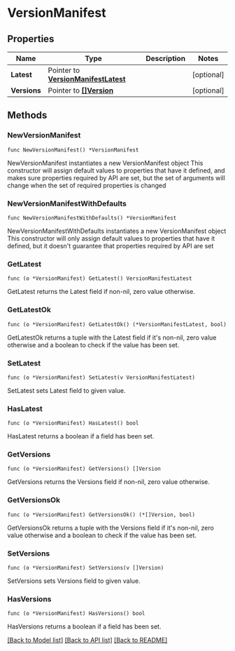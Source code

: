 # VersionManifest

## Properties

Name | Type | Description | Notes
------------ | ------------- | ------------- | -------------
**Latest** | Pointer to [**VersionManifestLatest**](VersionManifestLatest.md) |  | [optional] 
**Versions** | Pointer to [**[]Version**](Version.md) |  | [optional] 

## Methods

### NewVersionManifest

`func NewVersionManifest() *VersionManifest`

NewVersionManifest instantiates a new VersionManifest object
This constructor will assign default values to properties that have it defined,
and makes sure properties required by API are set, but the set of arguments
will change when the set of required properties is changed

### NewVersionManifestWithDefaults

`func NewVersionManifestWithDefaults() *VersionManifest`

NewVersionManifestWithDefaults instantiates a new VersionManifest object
This constructor will only assign default values to properties that have it defined,
but it doesn't guarantee that properties required by API are set

### GetLatest

`func (o *VersionManifest) GetLatest() VersionManifestLatest`

GetLatest returns the Latest field if non-nil, zero value otherwise.

### GetLatestOk

`func (o *VersionManifest) GetLatestOk() (*VersionManifestLatest, bool)`

GetLatestOk returns a tuple with the Latest field if it's non-nil, zero value otherwise
and a boolean to check if the value has been set.

### SetLatest

`func (o *VersionManifest) SetLatest(v VersionManifestLatest)`

SetLatest sets Latest field to given value.

### HasLatest

`func (o *VersionManifest) HasLatest() bool`

HasLatest returns a boolean if a field has been set.

### GetVersions

`func (o *VersionManifest) GetVersions() []Version`

GetVersions returns the Versions field if non-nil, zero value otherwise.

### GetVersionsOk

`func (o *VersionManifest) GetVersionsOk() (*[]Version, bool)`

GetVersionsOk returns a tuple with the Versions field if it's non-nil, zero value otherwise
and a boolean to check if the value has been set.

### SetVersions

`func (o *VersionManifest) SetVersions(v []Version)`

SetVersions sets Versions field to given value.

### HasVersions

`func (o *VersionManifest) HasVersions() bool`

HasVersions returns a boolean if a field has been set.


[[Back to Model list]](../README.md#documentation-for-models) [[Back to API list]](../README.md#documentation-for-api-endpoints) [[Back to README]](../README.md)


